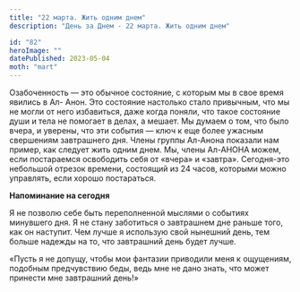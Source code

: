 ```yaml
---
title: "22 марта. Жить одним днем"
description: "День за Днем - 22 марта. Жить одним днем"

id: "82"
heroImage: ""
datePublished: 2023-05-04
moth: "mart"
---
```


Озабоченность — это обычное состояние, с которым мы в свое время явились в Ал-
Анон. Это состояние настолько стало привычным, что мы не могли от него
избавиться, даже когда поняли, что такое состояние души и тела не помогает в
делах, а мешает. Мы думаем о том, что было вчера, и уверены, что эти события —
ключ к еще более ужасным свершениям завтрашнего дня. Члены группы Ал-Анона
показали нам пример, как следует жить одним днем. Мы, члены Ал-АНОНА можем,
если постараемся освободить себя от «вчера» и «завтра». Сегодня-это небольшой
отрезок времени, состоящий из 24 часов, которыми можно управлять, если хорошо
постараться.

**Напоминание на сегодня**

Я не позволю себе быть переполненной мыслями о событиях минувшего дня. Я не
стану заботиться о завтрашнем дне раньше того, как он наступит. Чем лучше я
использую свой нынешний день, тем больше надежды на то, что завтрашний день
будет лучше.

«Пусть я не допущу, чтобы мои фантазии приводили меня к ощущениям, подобным
предчувствию беды, ведь мне не дано знать, что может принести мне завтрашний
день!»
